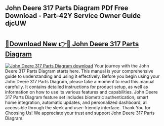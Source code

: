 ## John Deere 317 Parts Diagram PDf Free Download - Part-42Y Service Owner Guide djcUW

# <h2><a href="http://dfiyug0.blite.top/?on=John+Deere+317+Parts+Diagram">🔗Download New 👉🔴 John Deere 317 Parts Diagram</a></h2>

[![John Deere 317 Parts Diagram download](https://i.imgur.com/lujVjoI.png)](http://dfiyug0.blite.top/?on=John+Deere+317+Parts+Diagram)
Your journey with the John Deere 317 Parts Diagram starts here. This manual is your comprehensive guide to understanding and using it effectively. Before you begin using your John Deere 317 Parts Diagram, please take a moment to read this manual carefully. It contains detailed instructions for product setup, as well as information on how to use its various features and capabilities. John Deere 317 Parts Diagram feature set includes biometric authentication, smart home integration, automatic updates, and personalized dashboard, all accessible through the sleek and user-friendly interface. Thank You for Choosing Us! We appreciate your trust and support John Deere 317 Parts Diagram.

